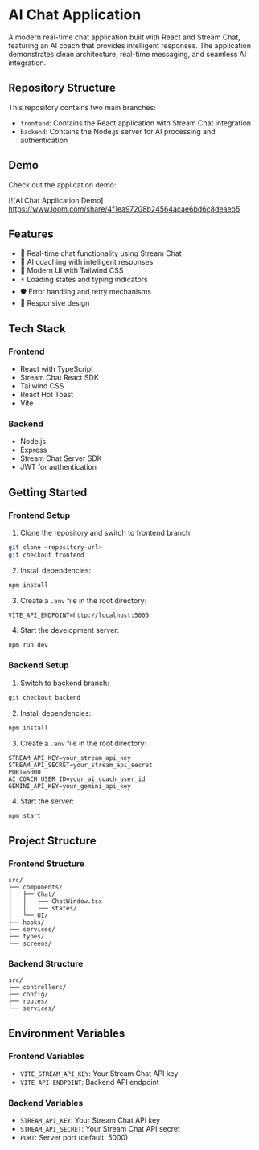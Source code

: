 # AI Chat Application

A modern real-time chat application built with React and Stream Chat, featuring an AI coach that provides intelligent responses. The application demonstrates clean architecture, real-time messaging, and seamless AI integration.

## Repository Structure

This repository contains two main branches:

- `frontend`: Contains the React application with Stream Chat integration
- `backend`: Contains the Node.js server for AI processing and authentication

## Demo

Check out the application demo:

[![AI Chat Application Demo]
https://www.loom.com/share/4f1ea97208b24564acae6bd6c8deaeb5

## Features

- 🚀 Real-time chat functionality using Stream Chat
- 🤖 AI coaching with intelligent responses
- 🎨 Modern UI with Tailwind CSS
- ⚡ Loading states and typing indicators
- 🛡️ Error handling and retry mechanisms
- 📱 Responsive design

## Tech Stack

### Frontend

- React with TypeScript
- Stream Chat React SDK
- Tailwind CSS
- React Hot Toast
- Vite

### Backend

- Node.js
- Express
- Stream Chat Server SDK
- JWT for authentication

## Getting Started

### Frontend Setup

1. Clone the repository and switch to frontend branch:

```bash
git clone <repository-url>
git checkout frontend
```

2. Install dependencies:

```bash
npm install
```

3. Create a `.env` file in the root directory:

```env
VITE_API_ENDPOINT=http://localhost:5000
```

4. Start the development server:

```bash
npm run dev
```

### Backend Setup

1. Switch to backend branch:

```bash
git checkout backend
```

2. Install dependencies:

```bash
npm install
```

3. Create a `.env` file in the root directory:

```env
STREAM_API_KEY=your_stream_api_key
STREAM_API_SECRET=your_stream_api_secret
PORT=5000
AI_COACH_USER_ID=your_ai_coach_user_id
GEMINI_API_KEY=your_gemini_api_key
```

4. Start the server:

```bash
npm start
```

## Project Structure

### Frontend Structure

```
src/
├── components/
│   ├── Chat/
│   │   ├── ChatWindow.tsx
│   │   └── states/
│   └── UI/
├── hooks/
├── services/
├── types/
└── screens/
```

### Backend Structure

```
src/
├── controllers/
├── config/
├── routes/
└── services/
```

## Environment Variables

### Frontend Variables

- `VITE_STREAM_API_KEY`: Your Stream Chat API key
- `VITE_API_ENDPOINT`: Backend API endpoint

### Backend Variables

- `STREAM_API_KEY`: Your Stream Chat API key
- `STREAM_API_SECRET`: Your Stream Chat API secret
- `PORT`: Server port (default: 5000)
